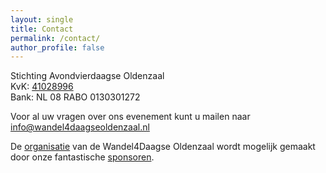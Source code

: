 ```yaml
---
layout: single
title: Contact
permalink: /contact/
author_profile: false
---
```


Stichting Avondvierdaagse Oldenzaal<br/>
KvK: [41028996](https://www.kvk.nl/orderstraat/bedrijf-kiezen/?orig=#!shop?&q=41028996&start=0&prefproduct=&prefpayment=)<br/>
Bank: NL 08 RABO 0130301272

Voor al uw vragen over ons evenement kunt u mailen naar [info@wandel4daagseoldenzaal.nl](mailto:info@wandel4daagseoldenzaal.nl)

De [organisatie](/organisatie/) van de Wandel4Daagse Oldenzaal wordt mogelijk gemaakt door onze fantastische [sponsoren](/sponsoren/).
